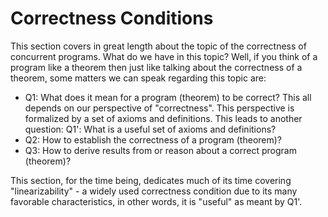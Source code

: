 # Correctness Conditions

This section covers in great length about the topic of the correctness of concurrent programs. What do we have in this topic? Well, if you think of a program like a theorem then just like talking about the correctness of a theorem, some matters we can speak regarding this topic are:
- Q1: What does it mean for a program (theorem) to be correct? This all depends on our perspective of "correctness". This perspective is formalized by a set of axioms and definitions. This leads to another question: Q1': What is a useful set of axioms and definitions?
- Q2: How to establish the correctness of a program (theorem)?
- Q3: How to derive results from or reason about a correct program (theorem)?

This section, for the time being, dedicates much of its time covering "linearizability" - a widely used correctness condition due to its many favorable characteristics, in other words, it is "useful" as meant by Q1'.
